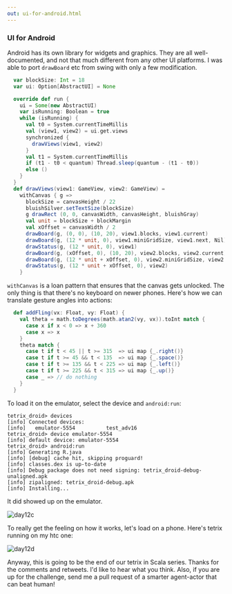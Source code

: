 ```yaml
---
out: ui-for-android.html
---
```


### UI for Android

Android has its own library for widgets and graphics. They are all well-documented, and not that much different from any other UI platforms. I was able to port `drawBoard` etc from swing with only a few modification.

```scala
  var blockSize: Int = 18
  var ui: Option[AbstractUI] = None

  override def run {
    ui = Some(new AbstractUI)
    var isRunning: Boolean = true
    while (isRunning) {
      val t0 = System.currentTimeMillis
      val (view1, view2) = ui.get.views
      synchronized {
        drawViews(view1, view2)
      }
      val t1 = System.currentTimeMillis
      if (t1 - t0 < quantum) Thread.sleep(quantum - (t1 - t0))
      else ()
    }
  }
  def drawViews(view1: GameView, view2: GameView) =
    withCanvas { g =>
      blockSize = canvasHeight / 22
      bluishSilver.setTextSize(blockSize)
      g drawRect (0, 0, canvasWidth, canvasHeight, bluishGray)
      val unit = blockSize + blockMargin
      val xOffset = canvasWidth / 2
      drawBoard(g, (0, 0), (10, 20), view1.blocks, view1.current)
      drawBoard(g, (12 * unit, 0), view1.miniGridSize, view1.next, Nil)
      drawStatus(g, (12 * unit, 0), view1)
      drawBoard(g, (xOffset, 0), (10, 20), view2.blocks, view2.current)
      drawBoard(g, (12 * unit + xOffset, 0), view2.miniGridSize, view2.next, Nil)
      drawStatus(g, (12 * unit + xOffset, 0), view2)
    }
```

`withCanvas` is a loan pattern that ensures that the canvas gets unlocked. The only thing is that there's no keyboard on newer phones. Here's how we can translate gesture angles into actions:

```scala
  def addFling(vx: Float, vy: Float) {
    val theta = math.toDegrees(math.atan2(vy, vx)).toInt match {
      case x if x < 0 => x + 360
      case x => x
    }
    theta match {
      case t if t < 45 || t >= 315  => ui map {_.right()}
      case t if t >= 45 && t < 135  => ui map {_.space()}
      case t if t >= 135 && t < 225 => ui map {_.left()}
      case t if t >= 225 && t < 315 => ui map {_.up()}
      case _ => // do nothing
    }
  }
```

To load it on the emulator, select the device and `android:run`:

```
tetrix_droid> devices
[info] Connected devices:
[info]   emulator-5554          test_adv16
tetrix_droid> device emulator-5554
[info] default device: emulator-5554
tetrix_droid> android:run
[info] Generating R.java
[info] [debug] cache hit, skipping proguard!
[info] classes.dex is up-to-date
[info] Debug package does not need signing: tetrix_droid-debug-unaligned.apk
[info] zipaligned: tetrix_droid-debug.apk
[info] Installing...
```

It did showed up on the emulator.

![day12c](http://eed3si9n.com/images/tetrix-in-scala-day12c.png)

To really get the feeling on how it works, let's load on a phone. Here's tetrix running on my htc one:

![day12d](http://eed3si9n.com/images/tetrix-in-scala-day12d.jpg)

Anyway, this is going to be the end of our tetrix in Scala series. Thanks for the comments and retweets. I'd like to hear what you think. Also, if you are up for the challenge, send me a pull request of a smarter agent-actor that can beat human!
